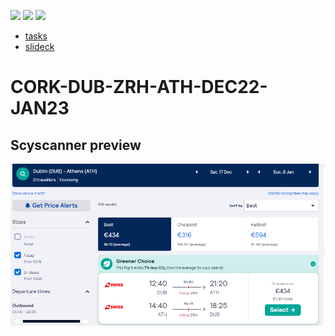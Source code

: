[![](https://img.shields.io/badge/organization-nikoschalikias-blue.svg)](https://github.com/nikoschalikias) 
[![](https://img.shields.io/badge/remote-CORK--DUB--ZRH--ATH--DEC22--JAN23-green.svg)](https://github.com/nikoschalikias/CORK-DUB-ZRH-ATH-DEC22-JAN23) 
[![](https://img.shields.io/badge/local-F:\prj\travel\CORK--DUB--ZRH--ATH--DEC22--JAN23-orange.svg)]() 


* [tasks](tasks.md)
* [slideck](slideck.md)


# CORK-DUB-ZRH-ATH-DEC22-JAN23

## Scyscanner preview

<p align="center">
<img
src="img/01.PNG"
width = 900
/>
</p>




